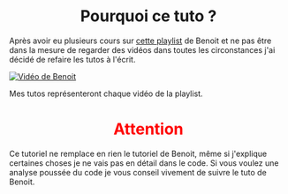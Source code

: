 <h1 align="center"> Pourquoi ce tuto ? </h1>

Après avoir eu plusieurs cours sur [cette playlist](https://www.youtube.com/playlist?list=PLBq3aRiVuwyzI0MT4LhvwqkVenz5pF_DM) de Benoit et ne pas être dans la mesure de regarder des vidéos dans toutes les circonstances j'ai décidé de refaire les tutos à l'écrit.

[![Vidéo de Benoit](https://img.youtube.com/vi/kuKb3VfcTWE/0.jpg)](https://www.youtube.com/watch?v=kuKb3VfcTWE&list=PLBq3aRiVuwyzI0MT4LhvwqkVenz5pF_DM&index=1)

Mes tutos représenteront chaque vidéo de la playlist.

<h1 align="center" style="color:red">Attention</h1>

Ce tutoriel ne remplace en rien le tutoriel de Benoit, même si j'explique certaines choses je ne vais pas en détail dans le code. Si vous voulez une analyse poussée du code je vous conseil vivement de suivre le tuto de Benoit. 